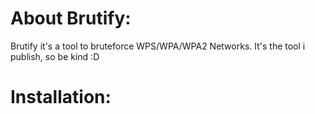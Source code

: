 # About Brutify:
Brutify it's a tool to bruteforce WPS/WPA/WPA2 Networks.
It's the tool i publish, so be kind :D
# Installation:

